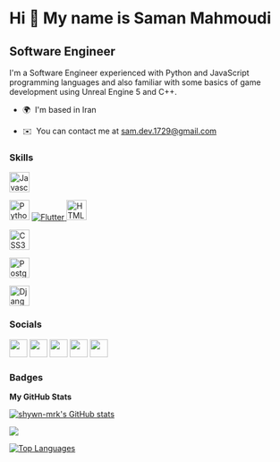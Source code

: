 Hi 👋 My name is Saman Mahmoudi
==============================

Software Engineer
--------------------

I'm a Software Engineer experienced with Python and JavaScript programming languages and also familiar with some basics of game development using Unreal Engine 5 and C++.

* 🌍  I'm based in Iran
<!-- * 🖥️  See my portfolio at [sam.dev.1729](http://shywn-mrk.github.io/) -->
* ✉️  You can contact me at [sam.dev.1729@gmail.com](mailto:sam.dev.1729@gmail.com)
<!-- * 🚀  I'm currently working on [Remino](https://remino.io/) -->
<!-- * 🧠  I'm learning Unreal Engine 5 and trying to be a better Software Engineer
* 🤝  I'm open to collaborating on Open Source Projects
* ⚡  I'm Batman -->

### Skills

<p align="left">
  
<a href="https://developer.mozilla.org/en-US/docs/Web/JavaScript" target="_blank" rel="noreferrer"><img src="https://raw.githubusercontent.com/danielcranney/readme-generator/main/public/icons/skills/javascript-colored.svg" width="36" height="36" alt="Javascript" /></a>

<a href="https://www.python.org/" target="_blank" rel="noreferrer"><img src="https://raw.githubusercontent.com/danielcranney/readme-generator/main/public/icons/skills/python-colored.svg" width="36" height="36" alt="Python" /></a>
<a href="/">
          <img src="https://storage.googleapis.com/cms-storage-bucket/6a07d8a62f4308d2b854.svg" alt="Flutter" x-show="!darkMode">
          <img src="https://storage.googleapis.com/cms-storage-bucket/1870bdaf4a9523a10d5b.svg" alt="Flutter" x-show="darkMode" style="display: none;">
        </a>
<a href="https://developer.mozilla.org/en-US/docs/Glossary/HTML5" target="_blank" rel="noreferrer"><img src="https://raw.githubusercontent.com/danielcranney/readme-generator/main/public/icons/skills/html5-colored.svg" width="36" height="36" alt="HTML5" /></a>

<a href="https://www.w3.org/TR/CSS/#css" target="_blank" rel="noreferrer"><img src="https://raw.githubusercontent.com/danielcranney/readme-generator/main/public/icons/skills/css3-colored.svg" width="36" height="36" alt="CSS3" /></a>

<a href="https://www.postgresql.org/" target="_blank" rel="noreferrer"><img src="https://raw.githubusercontent.com/danielcranney/readme-generator/main/public/icons/skills/postgresql-colored.svg" width="36" height="36" alt="PostgreSQL" /></a>

<a href="https://www.djangoproject.com/" target="_blank" rel="noreferrer"><img src="https://raw.githubusercontent.com/danielcranney/readme-generator/main/public/icons/skills/django-colored.svg" width="36" height="36" alt="Django" /></a>
</p>


### Socials

<p align="left"> <a href="https://www.github.com/shywn-mrk" target="_blank" rel="noreferrer"><img src="https://raw.githubusercontent.com/danielcranney/readme-generator/main/public/icons/socials/github.svg" width="32" height="32" /></a> <a href="https://www.linkedin.com/in/shayan-karimi-nafchi" target="_blank" rel="noreferrer"><img src="https://raw.githubusercontent.com/danielcranney/readme-generator/main/public/icons/socials/linkedin.svg" width="32" height="32" /></a> <a href="http://www.medium.com/@shayankarimi" target="_blank" rel="noreferrer"><img src="https://raw.githubusercontent.com/danielcranney/readme-generator/main/public/icons/socials/medium.svg" width="32" height="32" /></a> <a href="https://www.stackoverflow.com/users/12284866/shayan" target="_blank" rel="noreferrer"><img src="https://raw.githubusercontent.com/danielcranney/readme-generator/main/public/icons/socials/stackoverflow.svg" width="32" height="32" /></a> <a href="https://www.twitter.com/shwyn_mrk" target="_blank" rel="noreferrer"><img src="https://raw.githubusercontent.com/danielcranney/readme-generator/main/public/icons/socials/twitter.svg" width="32" height="32" /></a></p>

### Badges

<b>My GitHub Stats</b>

<a href="http://www.github.com/shywn-mrk"><img src="https://github-readme-stats.vercel.app/api?username=shywn-mrk&show_icons=true&hide=&count_private=true&title_color=0891b2&text_color=ffffff&icon_color=0891b2&bg_color=1c1917&hide_border=true&show_icons=true" alt="shywn-mrk's GitHub stats" /></a>

<a href="http://www.github.com/shywn-mrk"><img src="https://github-readme-streak-stats.herokuapp.com/?user=shywn-mrk&stroke=ffffff&background=1c1917&ring=0891b2&fire=0891b2&currStreakNum=ffffff&currStreakLabel=0891b2&sideNums=ffffff&sideLabels=ffffff&dates=ffffff&hide_border=true" /></a>

<a href="https://github.com/shywn-mrk" align="left"><img src="https://github-readme-stats.vercel.app/api/top-langs/?username=shywn-mrk&langs_count=10&title_color=0891b2&text_color=ffffff&icon_color=0891b2&bg_color=1c1917&hide_border=true&locale=en&custom_title=Top%20%Languages" alt="Top Languages" /></a>
